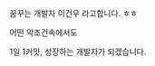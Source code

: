 꿈꾸는 개발자 이건우 라고합니다. ㅎㅎ

어떤 악조건속에서도 

1일 1커밋, 성장하는 개발자가 되겠습니다.

<!---
LeeGeonwoo22/LeeGeonwoo22 is a ✨ special ✨ repository because its `README.md` (this file) appears on your GitHub profile.
You can click the Preview link to take a look at your changes.
--->
